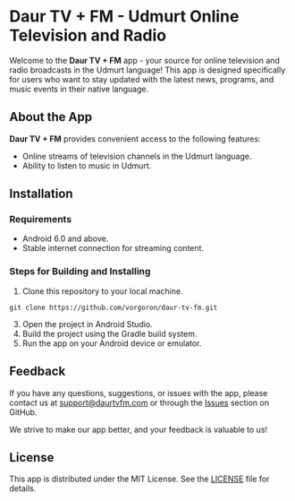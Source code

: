 # Daur TV + FM - Udmurt Online Television and Radio

Welcome to the **Daur TV + FM** app - your source for online television and radio broadcasts in the Udmurt language! This app is designed specifically for users who want to stay updated with the latest news, programs, and music events in their native language.

## About the App

**Daur TV + FM** provides convenient access to the following features:

- Online streams of television channels in the Udmurt language.
- Ability to listen to music in Udmurt.

## Installation

### Requirements
- Android 6.0 and above.
- Stable internet connection for streaming content.

### Steps for Building and Installing
1. Clone this repository to your local machine.
```
git clone https://github.com/vorgoron/daur-tv-fm.git
```

3. Open the project in Android Studio.
4. Build the project using the Gradle build system.
5. Run the app on your Android device or emulator.

## Feedback

If you have any questions, suggestions, or issues with the app, please contact us at support@daurtvfm.com or through the [Issues](https://github.com/vorgoron/daur-tv-fm/issues) section on GitHub.

We strive to make our app better, and your feedback is valuable to us!

## License

This app is distributed under the MIT License. See the [LICENSE](LICENSE) file for details.
